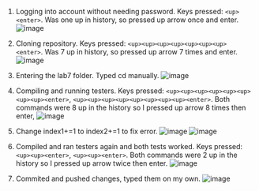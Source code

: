 1. Logging into account without needing password. Keys pressed: ```<up><enter>```. Was one up in history, so pressed up arrow once and enter.
  ![image](https://user-images.githubusercontent.com/35607410/221737481-db86af89-c237-4686-8754-b5f7a64ff5e9.png)

2. Cloning repository. Keys pressed: ```<up><up><up><up><up><up><up><enter>```. Was 7 up in history, so pressed up arrow 7 times and enter.
  ![image](https://user-images.githubusercontent.com/35607410/221737759-d7e933d0-e2d2-41cf-98d4-605fc9d00176.png)

3. Entering the lab7 folder. Typed cd manually.
  ![image](https://user-images.githubusercontent.com/35607410/221737833-867a6d45-ae9f-40a6-86ae-abcce4f6a969.png)
  
4. Compiling and running testers. Keys pressed: ```<up><up><up><up><up><up><up><up><enter>```, ```<up><up><up><up><up><up><up><up><enter>```. Both commands were 8 up in the history so I pressed up arrow 8 times then enter,
  ![image](https://user-images.githubusercontent.com/35607410/221738002-d374162c-e5b8-496a-9c2a-2b3bf13b6ddb.png)

5. Change index1+=1 to index2+=1 to fix error.
  ![image](https://user-images.githubusercontent.com/35607410/221738143-8f03ca5c-4b1a-491e-8c6b-6c24bdd191c2.png)
  ![image](https://user-images.githubusercontent.com/35607410/221738195-579679e6-c9e9-4e5d-9ceb-1dbe39cc6c64.png)

6. Compiled and ran testers again and both tests worked. Keys pressed: ```<up><up><enter>```, ```<up><up><enter>```. Both commands were 2 up in the history so I pressed up arrow twice then enter.
  ![image](https://user-images.githubusercontent.com/35607410/221738438-5b2eedb2-b679-4cf1-9fbc-df98ced439b0.png)
7. Commited and pushed changes, typed them on my own.
  ![image](https://user-images.githubusercontent.com/35607410/221741016-dedc74a1-a8ed-4a21-8b02-4bc306fe5fe7.png)

